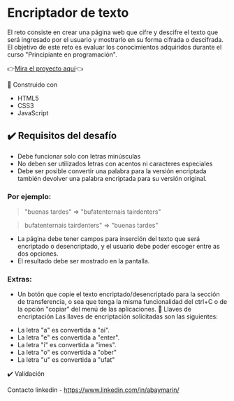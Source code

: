 # Encriptador de texto
El reto consiste en crear una página web que cifre y descifre el texto que será ingresado por el usuario y mostrarlo en su forma cifrada o descifrada. El objetivo de este reto es evaluar los conocimientos adquiridos durante el curso "Principiante en programación".

👉[Mira el proyecto aquí](https://xabayx.github.io/cryptext/)👈

🔧 Construido con
- HTML5
- CSS3
- JavaScript

## ✔️ Requisitos del desafío

- Debe funcionar solo con letras minúsculas
- No deben ser utilizados letras con acentos ni caracteres especiales
- Debe ser posible convertir una palabra para la versión encriptada también devolver una palabra encriptada para su versión original.



### Por ejemplo:

> "buenas tardes" => "bufatenternais tairdenters"

> bufatenternais tairdenters" => "buenas tardes"

* La página debe tener campos para inserción del texto que será encriptado o desencriptado, y el usuario debe poder escoger entre as dos opciones.
* El resultado debe ser mostrado en la pantalla.
### Extras:
* Un botón que copie el texto encriptado/desencriptado para la sección de transferencia, o sea que tenga la misma funcionalidad del ctrl+C o de la opción "copiar" del menú de las aplicaciones.
🔑 Llaves de encriptación
Las llaves de encriptación solicitadas son las siguientes:

- La letra "a" es convertida a "ai".
- La letra "e" es convertida a "enter".
- La letra "i" es convertida a "imes".
- La letra "o" es convertida a "ober"
- La letra "u" es convertida a "ufat"

✔️ Validación


Contacto
linkedin - https://www.linkedin.com/in/abaymarin/
